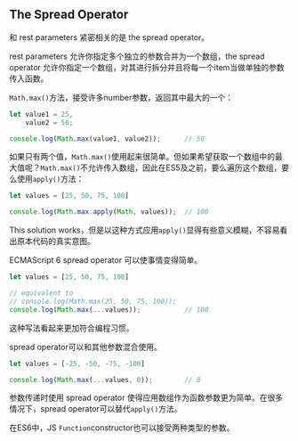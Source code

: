 ## The Spread Operator

和 rest parameters 紧密相关的是 the spread operator。

rest parameters 允许你指定多个独立的参数合并为一个数组，the spread operator 允许你指定一个数组，对其进行拆分并且将每一个item当做单独的参数传入函数。

`Math.max()`方法，接受许多number参数，返回其中最大的一个：

```js
let value1 = 25,
    value2 = 50;

console.log(Math.max(value1, value2));      // 50
```

如果只有两个值，`Math.max()`使用起来很简单。但如果希望获取一个数组中的最大值呢？`Math.max()`不允许传入数组，因此在ES5及之前，要么遍历这个数组，要么使用`apply()`方法：

```js
let values = [25, 50, 75, 100]

console.log(Math.max.apply(Math, values));  // 100
```

This solution works，但是以这种方式应用`apply()`显得有些意义模糊，不容易看出原本代码的真实意图。

ECMAScript 6 spread operator 可以使事情变得简单。

```js
let values = [25, 50, 75, 100]

// equivalent to
// console.log(Math.max(25, 50, 75, 100));
console.log(Math.max(...values));           // 100
```

这种写法看起来更加符合编程习惯。

spread operator可以和其他参数混合使用。

```js
let values = [-25, -50, -75, -100]

console.log(Math.max(...values, 0));        // 0
```

参数传递时使用 spread operator 使得应用数组作为函数参数更为简单。在很多情况下，spread operator可以替代`apply()`方法。

在ES6中，JS `Function`constructor也可以接受两种类型的参数。

